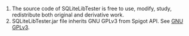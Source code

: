 1. The source code of SQLiteLibTester is free to use, modify, study, redistribute both original and derivative work.
2. SQLiteLibTester.jar file inherits GNU GPLv3 from Spigot API. See [GNU GPLv3](https://www.gnu.org/licenses/gpl-3.0.en.html).